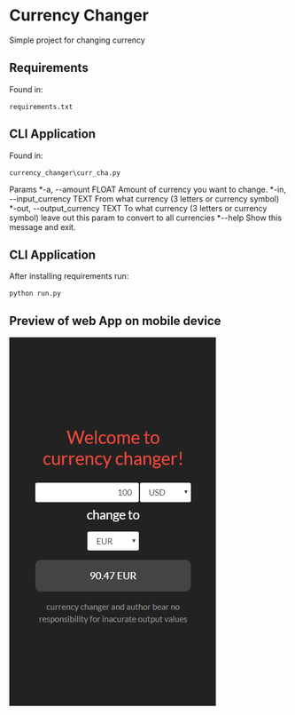 # Currency Changer
Simple project for changing currency
## Requirements
Found in:
```
requirements.txt
```
## CLI Application
Found in:
```
currency_changer\curr_cha.py
```
Params
*-a, --amount FLOAT            Amount of currency you want to change.
*-in, --input_currency TEXT    From what currency (3 letters or currency symbol)
*-out, --output_currency TEXT  To what currency (3 letters or currency symbol) leave out this param to convert to all currencies
*--help                        Show this message and exit.
## CLI Application
After installing requirements run:
```
python run.py
```
## Preview of web App on mobile device
<img src="currency_changer\static\preview.png"/>
